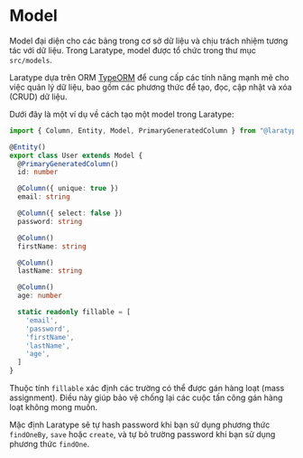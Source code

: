 # Model

Model đại diện cho các bảng trong cơ sở dữ liệu và chịu trách nhiệm tương tác với dữ liệu. Trong Laratype, model được tổ chức trong thư mục `src/models`.

Laratype dựa trên ORM [TypeORM](https://typeorm.io/) để cung cấp các tính năng mạnh mẽ cho việc quản lý dữ liệu, bao gồm các phương thức để tạo, đọc, cập nhật và xóa (CRUD) dữ liệu.

Dưới đây là một ví dụ về cách tạo một model trong Laratype:

```typescript
import { Column, Entity, Model, PrimaryGeneratedColumn } from "@laratype/database"

@Entity()
export class User extends Model {
  @PrimaryGeneratedColumn()
  id: number

  @Column({ unique: true })
  email: string

  @Column({ select: false })
  password: string

  @Column()
  firstName: string

  @Column()
  lastName: string

  @Column()
  age: number

  static readonly fillable = [
    'email',
    'password',
    'firstName',
    'lastName',
    'age',
  ]
}

```

Thuộc tính `fillable` xác định các trường có thể được gán hàng loạt (mass assignment). Điều này giúp bảo vệ chống lại các cuộc tấn công gán hàng loạt không mong muốn.

Mặc định Laratype sẽ tự hash password khi bạn sử dụng phương thức `findOneBy`, `save` hoặc `create`, và tự bỏ trường password khi bạn sử dụng phương thức `findOne`.